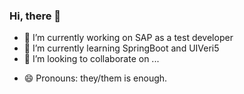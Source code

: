 ### Hi, there 👋

- 🔭 I’m currently working on SAP as a test developer
- 🌱 I’m currently learning SpringBoot and UIVeri5 
- 👯 I’m looking to collaborate on ...
<!-- - 🤔 I’m looking for help with 
- 💬 Ask me about ...
- 📫 How to reach me: ... -->
- 😄 Pronouns: they/them is enough.
<!-- - ⚡ Fun fact: ...
- 


### 大家好呀 👋 -->
